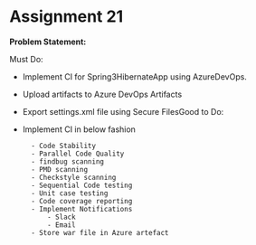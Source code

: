 # Assignment 21

**Problem Statement:**

Must Do: 

- Implement CI for Spring3HibernateApp using AzureDevOps. 
- Upload artifacts to Azure DevOps Artifacts 
- Export settings.xml file using Secure FilesGood to Do: 
- Implement CI in below fashion 

        - Code Stability 
        - Parallel Code Quality 
        - findbug scanning 
        - PMD scanning 
        - Checkstyle scanning 
        - Sequential Code testing 
        - Unit case testing 
        - Code coverage reporting 
        - Implement Notifications 
            - Slack 
            - Email 
        - Store war file in Azure artefact
